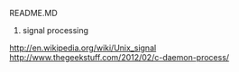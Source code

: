 README.MD


1. signal processing

http://en.wikipedia.org/wiki/Unix_signal
http://www.thegeekstuff.com/2012/02/c-daemon-process/
